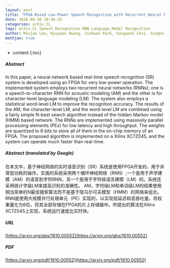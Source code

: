 ```yaml
---
layout: post
title: "FPGA-Based Low-Power Speech Recognition with Recurrent Neural Networks"
date: 2016-09-30 10:44:32
categories: arXiv_CL
tags: arXiv_CL Speech_Recognition RNN Language_Model Recognition
author: Minjae Lee, Kyuyeon Hwang, Jinhwan Park, Sungwook Choi, Sungho Shin, Wonyong Sung
mathjax: true
---
```


* content
{:toc}

##### Abstract
In this paper, a neural network based real-time speech recognition (SR) system is developed using an FPGA for very low-power operation. The implemented system employs two recurrent neural networks (RNNs); one is a speech-to-character RNN for acoustic modeling (AM) and the other is for character-level language modeling (LM). The system also employs a statistical word-level LM to improve the recognition accuracy. The results of the AM, the character-level LM, and the word-level LM are combined using a fairly simple N-best search algorithm instead of the hidden Markov model (HMM) based network. The RNNs are implemented using massively parallel processing elements (PEs) for low latency and high throughput. The weights are quantized to 6 bits to store all of them in the on-chip memory of an FPGA. The proposed algorithm is implemented on a Xilinx XC7Z045, and the system can operate much faster than real-time.

##### Abstract (translated by Google)
在本文中，基于神经网络的实时语音识别（SR）系统是使用FPGA开发的，用于非常低功耗的操作。实施的系统采用两个循环神经网络（RNN）;一个是用于声学建模（AM）的语音到字符RNN，另一个是用于字符级语言建模（LM）的。系统还采用统计字级LM来提高识别的准确性。 AM，字符级LM和单词级LM的结果使用相当简单的N最佳搜索算法而不是基于隐马尔可夫模型（HMM）的网络来组合。 RNN是使用大规模并行处理单元（PE）实现的，以实现低延迟和高吞吐量。将权重量化为6位，将其全部存储在FPGA的片上存储器中。所提出的算法在Xilinx XC7Z045上实现，系统运行速度比实时快。

##### URL
[https://arxiv.org/abs/1610.00552](https://arxiv.org/abs/1610.00552)

##### PDF
[https://arxiv.org/pdf/1610.00552](https://arxiv.org/pdf/1610.00552)

